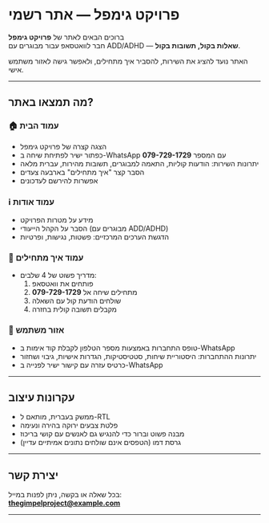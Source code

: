 # פרויקט גימפל — אתר רשמי

ברוכים הבאים לאתר של **פרויקט גימפל**  
חבר לוואטסאפ עבור מבוגרים עם ADD/ADHD — **שאלות בקול, תשובות בקול**.

האתר נועד להציג את השירות, להסביר איך מתחילים, ולאפשר גישה לאזור משתמש אישי.

---

## מה תמצאו באתר?

### 🏠 עמוד הבית
- הצגה קצרה של פרויקט גימפל
- כפתור ישיר לפתיחת שיחה ב-WhatsApp עם המספר **079-729-1729**
- יתרונות השירות: הודעות קוליות, התאמה למבוגרים, תשובות מהירות, עברית מלאה
- הסבר קצר "איך מתחילים" בארבעה צעדים
- אפשרות להירשם לעדכונים

### ℹ️ עמוד אודות
- מידע על מטרות הפרויקט
- הסבר על הקהל הייעודי (מבוגרים עם ADD/ADHD)
- הדגשת הערכים המרכזיים: פשטות, נגישות, ופרטיות

### 🚀 עמוד איך מתחילים
- מדריך פשוט של 4 שלבים:
  1. פותחים את וואטסאפ  
  2. מתחילים שיחה אל **079-729-1729**  
  3. שולחים הודעת קול עם השאלה  
  4. מקבלים תשובה קולית בחזרה  

### 👤 אזור משתמש
- טופס התחברות באמצעות מספר הטלפון לקבלת קוד אימות ב-WhatsApp  
- יתרונות ההתחברות: היסטוריית שיחות, סטטיסטיקות, הגדרות אישיות, גיבוי ושחזור  
- כרטיס עזרה עם קישור ישיר לפנייה ב-WhatsApp

---

## עקרונות עיצוב
- ממשק בעברית, מותאם ל-RTL  
- פלטת צבעים ירוקה בהירה ונעימה  
- מבנה פשוט וברור כדי להנגיש גם לאנשים עם קושי בריכוז  
- גרסת דמו (הטפסים אינם שולחים נתונים אמיתיים עדיין)

---

## יצירת קשר
בכל שאלה או בקשה, ניתן לפנות במייל:  
**thegimpelproject@example.com**

---
